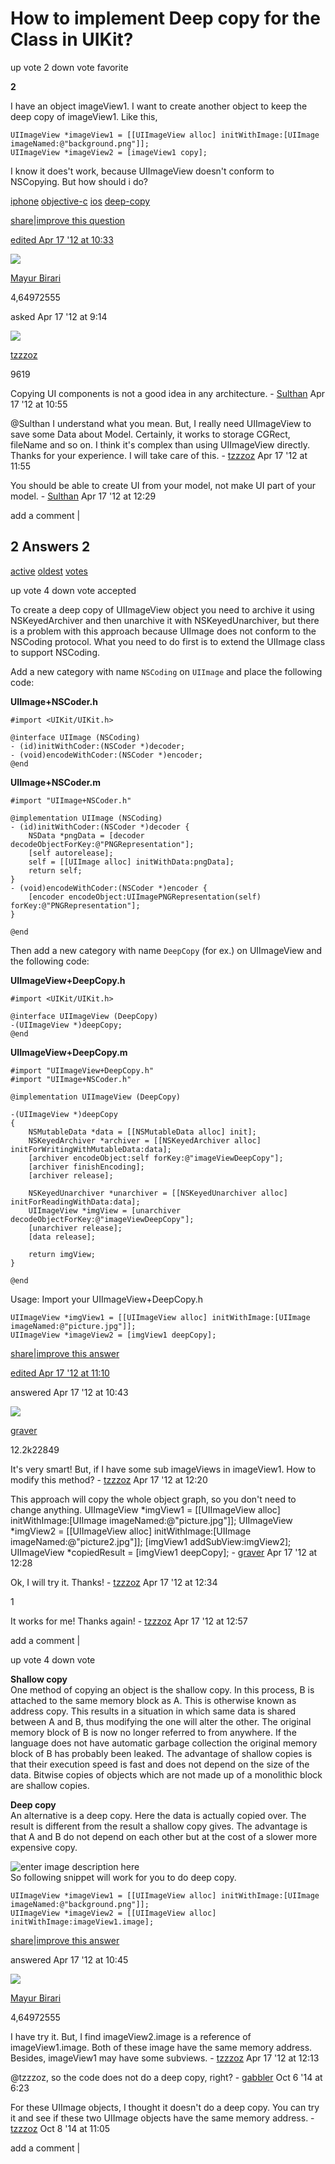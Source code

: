 # How to implement Deep copy for the Class in UIKit?

up vote 2 down vote favorite

**2**

I have an object imageView1. I want to create another object to keep the deep copy of imageView1. Like this,
    
    
    UIImageView *imageView1 = [[UIImageView alloc] initWithImage:[UIImage imageNamed:@"background.png"]];
    UIImageView *imageView2 = [imageView1 copy];
    

I know it does't work, because UIImageView doesn't conform to NSCopying. But how should i do?

[iphone](/questions/tagged/iphone) [objective-c](/questions/tagged/objective-c) [ios](/questions/tagged/ios) [deep-copy](/questions/tagged/deep-copy)

[share](/q/10188387)|[improve this question](/posts/10188387/edit)

[edited Apr 17 '12 at 10:33](/posts/10188387/revisions)

![](https://www.gravatar.com/avatar/37f4524cd7e14422a7cb0cbe3cf3e24c?s=32&d=identicon&r=PG)

[Mayur Birari](/users/304839/mayur-birari)

4,64972555

asked Apr 17 '12 at 9:14

![](https://www.gravatar.com/avatar/78b63cc56394a8a7dd86a702624a9ab4?s=32&d=identicon&r=PG)

[tzzzoz](/users/412786/tzzzoz)

9619

  
 

Copying UI components is not a good idea in any architecture. - [Sulthan](/users/669586/sulthan) Apr 17 '12 at 10:55

  
 

@Sulthan I understand what you mean. But, I really need UIImageView to save some Data about Model. Certainly, it works to storage CGRect, fileName and so on. I think it's complex than using UIImageView directly. Thanks for your experience. I will take care of this. - [tzzzoz](/users/412786/tzzzoz) Apr 17 '12 at 11:55

  
 

You should be able to create UI from your model, not make UI part of your model. - [Sulthan](/users/669586/sulthan) Apr 17 '12 at 12:29

add a comment | 

##  2 Answers 2

[ active](/questions/10188387/how-to-implement-deep-copy-for-the-class-in-uikit?answertab=active#tab-top) [ oldest](/questions/10188387/how-to-implement-deep-copy-for-the-class-in-uikit?answertab=oldest#tab-top) [ votes](/questions/10188387/how-to-implement-deep-copy-for-the-class-in-uikit?answertab=votes#tab-top)

up vote 4 down vote accepted

To create a deep copy of UIImageView object you need to archive it using NSKeyedArchiver and then unarchive it with NSKeyedUnarchiver, but there is a problem with this approach because UIImage does not conform to the NSCoding protocol. What you need to do first is to extend the UIImage class to support NSCoding.

Add a new category with name `NSCoding` on `UIImage` and place the following code:

**UIImage+NSCoder.h**
    
    
    #import <UIKit/UIKit.h>
    
    @interface UIImage (NSCoding)
    - (id)initWithCoder:(NSCoder *)decoder;
    - (void)encodeWithCoder:(NSCoder *)encoder;
    @end
    

**UIImage+NSCoder.m**
    
    
    #import "UIImage+NSCoder.h"
    
    @implementation UIImage (NSCoding)
    - (id)initWithCoder:(NSCoder *)decoder {
        NSData *pngData = [decoder decodeObjectForKey:@"PNGRepresentation"];
        [self autorelease];
        self = [[UIImage alloc] initWithData:pngData];
        return self;
    }
    - (void)encodeWithCoder:(NSCoder *)encoder {
        [encoder encodeObject:UIImagePNGRepresentation(self) forKey:@"PNGRepresentation"];
    }
    
    @end
    

Then add a new category with name `DeepCopy` (for ex.) on UIImageView and the following code:

**UIImageView+DeepCopy.h**
    
    
    #import <UIKit/UIKit.h>
    
    @interface UIImageView (DeepCopy)
    -(UIImageView *)deepCopy;
    @end
    

**UIImageView+DeepCopy.m**
    
    
    #import "UIImageView+DeepCopy.h"
    #import "UIImage+NSCoder.h"
    
    @implementation UIImageView (DeepCopy)
    
    -(UIImageView *)deepCopy
    {
        NSMutableData *data = [[NSMutableData alloc] init];
        NSKeyedArchiver *archiver = [[NSKeyedArchiver alloc] initForWritingWithMutableData:data];
        [archiver encodeObject:self forKey:@"imageViewDeepCopy"];
        [archiver finishEncoding];
        [archiver release];
    
        NSKeyedUnarchiver *unarchiver = [[NSKeyedUnarchiver alloc] initForReadingWithData:data];
        UIImageView *imgView = [unarchiver decodeObjectForKey:@"imageViewDeepCopy"];
        [unarchiver release];
        [data release];
    
        return imgView;
    }
    
    @end
    

Usage: Import your UIImageView+DeepCopy.h
    
    
    UIImageView *imgView1 = [[UIImageView alloc] initWithImage:[UIImage imageNamed:@"picture.jpg"]];
    UIImageView *imageView2 = [imgView1 deepCopy];
    

[share](/a/10189676)|[improve this answer](/posts/10189676/edit)

[edited Apr 17 '12 at 11:10](/posts/10189676/revisions)

answered Apr 17 '12 at 10:43

![](https://i.stack.imgur.com/CRg8T.jpg?s=32&g=1)

[graver](/users/1228534/graver)

12.2k22849

  
 

It's very smart! But, if I have some sub imageViews in imageView1. How to modify this method? - [tzzzoz](/users/412786/tzzzoz) Apr 17 '12 at 12:20

  
 

This approach will copy the whole object graph, so you don't need to change anything. UIImageView *imgView1 = [[UIImageView alloc] initWithImage:[UIImage imageNamed:@"picture.jpg"]]; UIImageView *imgView2 = [[UIImageView alloc] initWithImage:[UIImage imageNamed:@"picture2.jpg"]]; [imgView1 addSubView:imgView2]; UIImageView *copiedResult = [imgView1 deepCopy]; - [graver](/users/1228534/graver) Apr 17 '12 at 12:28

  
 

Ok, I will try it. Thanks! - [tzzzoz](/users/412786/tzzzoz) Apr 17 '12 at 12:34

1
 

It works for me! Thanks again! - [tzzzoz](/users/412786/tzzzoz) Apr 17 '12 at 12:57

add a comment | 

up vote 4 down vote

**Shallow copy**  
One method of copying an object is the shallow copy. In this process, B is attached to the same memory block as A. This is otherwise known as address copy. This results in a situation in which same data is shared between A and B, thus modifying the one will alter the other. The original memory block of B is now no longer referred to from anywhere. If the language does not have automatic garbage collection the original memory block of B has probably been leaked. The advantage of shallow copies is that their execution speed is fast and does not depend on the size of the data. Bitwise copies of objects which are not made up of a monolithic block are shallow copies.   
  
**Deep copy**  
An alternative is a deep copy. Here the data is actually copied over. The result is different from the result a shallow copy gives. The advantage is that A and B do not depend on each other but at the cost of a slower more expensive copy.  
  
![enter image description here](http://i.stack.imgur.com/bGIlI.png)   
So following snippet will work for you to do deep copy.
    
    
    UIImageView *imageView1 = [[UIImageView alloc] initWithImage:[UIImage imageNamed:@"background.png"]];
    UIImageView *imageView2 = [[UIImageView alloc] initWithImage:imageView1.image];
    

[share](/a/10189719)|[improve this answer](/posts/10189719/edit)

answered Apr 17 '12 at 10:45

![](https://www.gravatar.com/avatar/37f4524cd7e14422a7cb0cbe3cf3e24c?s=32&d=identicon&r=PG)

[Mayur Birari](/users/304839/mayur-birari)

4,64972555

  
 

I have try it. But, I find imageView2.image is a reference of imageView1.image. Both of these image have the same memory address. Besides, imageView1 may have some subviews. - [tzzzoz](/users/412786/tzzzoz) Apr 17 '12 at 12:13

  
 

@tzzzoz, so the code does not do a deep copy, right? - [gabbler](/users/4016786/gabbler) Oct 6 '14 at 6:23

  
 

For these UIImage objects, I thought it doesn't do a deep copy. You can try it and see if these two UIImage objects have the same memory address. - [tzzzoz](/users/412786/tzzzoz) Oct 8 '14 at 11:05

add a comment | 


